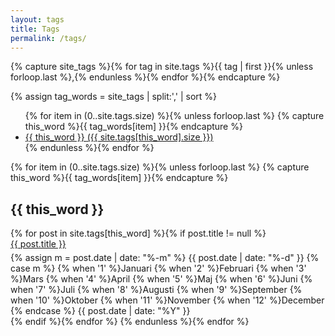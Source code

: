 ```yaml
---
layout: tags
title: Tags
permalink: /tags/
---
```


<!-- Get the tag name for every tag on the site and set them
to the `site_tags` variable. -->
{% capture site_tags %}{% for tag in site.tags %}{{ tag | first }}{% unless forloop.last %},{% endunless %}{% endfor %}{% endcapture %}

<!-- `tag_words` is a sorted array of the tag names. -->
{% assign tag_words = site_tags | split:',' | sort %}

<!-- List of all tags -->
<ul class="tags-cloud">
  {% for item in (0..site.tags.size) %}{% unless forloop.last %}
    {% capture this_word %}{{ tag_words[item] }}{% endcapture %}
    <li>
      <a href="#{{ this_word | cgi_escape }}" class="tag">{{ this_word }}
        <span>({{ site.tags[this_word].size }})</span>
      </a>
    </li>
  {% endunless %}{% endfor %}
</ul>

<!-- Posts by Tag -->
<div>
  {% for item in (0..site.tags.size) %}{% unless forloop.last %}
    {% capture this_word %}{{ tag_words[item] }}{% endcapture %}
    <h2 class="tags-title" id="{{ this_word | cgi_escape }}">{{ this_word }}</h2>
    {% for post in site.tags[this_word] %}{% if post.title != null %}
      <div>
        <span style="float: left; margin-bottom: 5px">
          <a href="{{ post.url | prepend: site.baseurl }}" >{{ post.title }}</a>
        </span>
        <span style="float: right;" class="tags-date">
            {% assign m = post.date | date: "%-m" %}
            {{ post.date | date: "%-d" }}
            {% case m %}
                {% when '1' %}Januari
                {% when '2' %}Februari
                {% when '3' %}Mars
                {% when '4' %}April
                {% when '5' %}Maj
                {% when '6' %}Juni
                {% when '7' %}Juli
                {% when '8' %}Augusti
                {% when '9' %}September
                {% when '10' %}Oktober
                {% when '11' %}November
                {% when '12' %}December
            {% endcase %}
            {{ post.date | date: "%Y" }} 
</span>
      </div>
      <div style="clear: both;"></div>
    {% endif %}{% endfor %}
  {% endunless %}{% endfor %}
</div>
